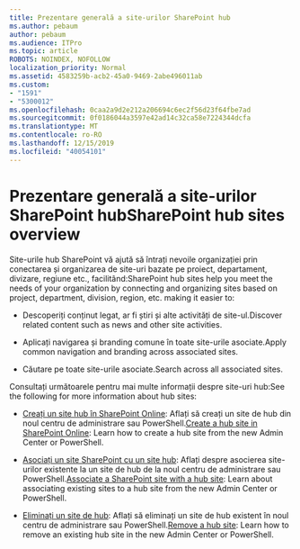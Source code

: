 ```yaml
---
title: Prezentare generală a site-urilor SharePoint hub
ms.author: pebaum
author: pebaum
ms.audience: ITPro
ms.topic: article
ROBOTS: NOINDEX, NOFOLLOW
localization_priority: Normal
ms.assetid: 4583259b-acb2-45a0-9469-2abe496011ab
ms.custom:
- "1591"
- "5300012"
ms.openlocfilehash: 0caa2a9d2e212a206694c6ec2f56d23f64fbe7ad
ms.sourcegitcommit: 0f0186044a3597e42ad14c32ca58e7224344dcfa
ms.translationtype: MT
ms.contentlocale: ro-RO
ms.lasthandoff: 12/15/2019
ms.locfileid: "40054101"
---
```

# <a name="sharepoint-hub-sites-overview"></a><span data-ttu-id="a9d8f-102">Prezentare generală a site-urilor SharePoint hub</span><span class="sxs-lookup"><span data-stu-id="a9d8f-102">SharePoint hub sites overview</span></span>

<span data-ttu-id="a9d8f-103">Site-urile hub SharePoint vă ajută să întrați nevoile organizației prin conectarea și organizarea de site-uri bazate pe proiect, departament, divizare, regiune etc., facilitând:</span><span class="sxs-lookup"><span data-stu-id="a9d8f-103">SharePoint hub sites help you meet the needs of your organization by connecting and organizing sites based on project, department, division, region, etc. making it easier to:</span></span>

- <span data-ttu-id="a9d8f-104">Descoperiți conținut legat, ar fi știri și alte activități de site-ul.</span><span class="sxs-lookup"><span data-stu-id="a9d8f-104">Discover related content such as news and other site activities.</span></span>

- <span data-ttu-id="a9d8f-105">Aplicați navigarea și branding comune în toate site-urile asociate.</span><span class="sxs-lookup"><span data-stu-id="a9d8f-105">Apply common navigation and branding across associated sites.</span></span> 

- <span data-ttu-id="a9d8f-106">Căutare pe toate site-urile asociate.</span><span class="sxs-lookup"><span data-stu-id="a9d8f-106">Search across all associated sites.</span></span>

<span data-ttu-id="a9d8f-107">Consultați următoarele pentru mai multe informații despre site-uri hub:</span><span class="sxs-lookup"><span data-stu-id="a9d8f-107">See the following for more information about hub sites:</span></span>
- <span data-ttu-id="a9d8f-108">[Creați un site hub în SharePoint Online](https://docs.microsoft.com/sharepoint/create-hub-site): Aflați să creați un site de hub din noul centru de administrare sau PowerShell.</span><span class="sxs-lookup"><span data-stu-id="a9d8f-108">[Create a hub site in SharePoint Online](https://docs.microsoft.com/sharepoint/create-hub-site): Learn how to create a hub site from the new Admin Center or PowerShell.</span></span>

- <span data-ttu-id="a9d8f-109">[Asociați un site SharePoint cu un site hub](https://support.office.com/article/associate-a-sharepoint-site-with-a-hub-site-ae0009fd-af04-4d3d-917d-88edb43efc05): Aflați despre asocierea site-urilor existente la un site de hub de la noul centru de administrare sau PowerShell.</span><span class="sxs-lookup"><span data-stu-id="a9d8f-109">[Associate a SharePoint site with a hub site](https://support.office.com/article/associate-a-sharepoint-site-with-a-hub-site-ae0009fd-af04-4d3d-917d-88edb43efc05): Learn about associating existing sites to a hub site from the new Admin Center or PowerShell.</span></span>

- <span data-ttu-id="a9d8f-110">[Eliminați un site de hub](https://docs.microsoft.com/sharepoint/remove-hub-site): Aflați să eliminați un site de hub existent în noul centru de administrare sau PowerShell.</span><span class="sxs-lookup"><span data-stu-id="a9d8f-110">[Remove a hub site](https://docs.microsoft.com/sharepoint/remove-hub-site): Learn how to remove an existing hub site in the new Admin Center or PowerShell.</span></span>

